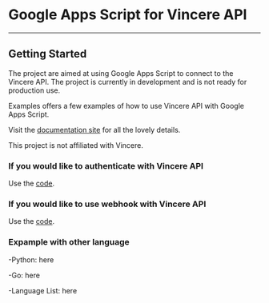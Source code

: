 # Google Apps Script for Vincere API
___

## Getting Started

The project are aimed at using Google Apps Script to connect to the Vincere API. The project is currently in development and is not ready for production use.

Examples offers a few examples of how to use Vincere API with Google Apps Script.

Visit the [documentation site](https://api.vincere.io/#tag/Introduction) for all the lovely details.

This project is not affiliated with Vincere.

### If you would like to authenticate with Vincere API
Use the [code](https://github.com/hidenari-yuda/vincere-gas/blob/main/examples/auth/app.js).

### If you would like to use webhook with Vincere API
Use the [code](https://github.com/hidenari-yuda/vincere-gas/blob/main/examples/webhook/app.js).

### Expample with other language
-Python: here

-Go: here

-Language List: here
